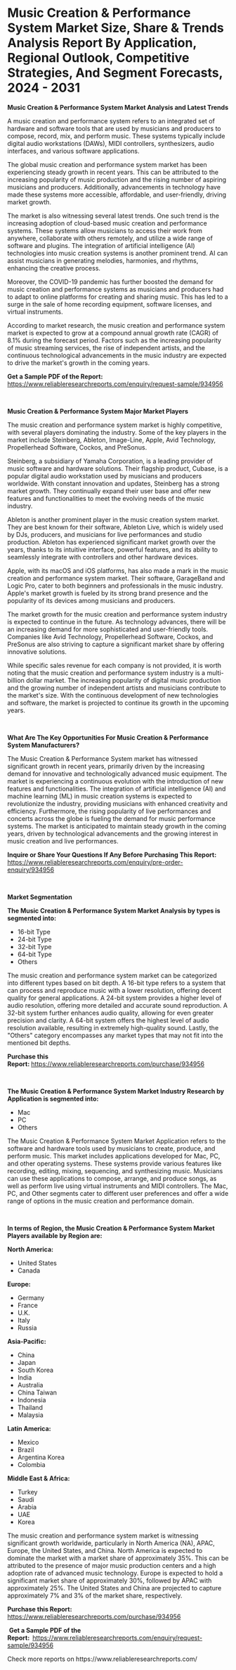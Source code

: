 <p><h1>Music Creation & Performance System Market Size, Share & Trends Analysis Report By Application, Regional Outlook, Competitive Strategies, And Segment Forecasts, 2024 - 2031</h1></p><p><strong>Music Creation & Performance System Market Analysis and Latest Trends</strong></p>
<p><p>A music creation and performance system refers to an integrated set of hardware and software tools that are used by musicians and producers to compose, record, mix, and perform music. These systems typically include digital audio workstations (DAWs), MIDI controllers, synthesizers, audio interfaces, and various software applications.</p><p>The global music creation and performance system market has been experiencing steady growth in recent years. This can be attributed to the increasing popularity of music production and the rising number of aspiring musicians and producers. Additionally, advancements in technology have made these systems more accessible, affordable, and user-friendly, driving market growth.</p><p>The market is also witnessing several latest trends. One such trend is the increasing adoption of cloud-based music creation and performance systems. These systems allow musicians to access their work from anywhere, collaborate with others remotely, and utilize a wide range of software and plugins. The integration of artificial intelligence (AI) technologies into music creation systems is another prominent trend. AI can assist musicians in generating melodies, harmonies, and rhythms, enhancing the creative process.</p><p>Moreover, the COVID-19 pandemic has further boosted the demand for music creation and performance systems as musicians and producers had to adapt to online platforms for creating and sharing music. This has led to a surge in the sale of home recording equipment, software licenses, and virtual instruments.</p><p>According to market research, the music creation and performance system market is expected to grow at a compound annual growth rate (CAGR) of 8.1% during the forecast period. Factors such as the increasing popularity of music streaming services, the rise of independent artists, and the continuous technological advancements in the music industry are expected to drive the market's growth in the coming years.</p></p>
<p><strong>Get a Sample PDF of the Report:&nbsp;</strong> <a href="https://www.reliableresearchreports.com/enquiry/request-sample/934956">https://www.reliableresearchreports.com/enquiry/request-sample/934956</a></p>
<p>&nbsp;</p>
<p><strong>Music Creation & Performance System Major Market Players</strong></p>
<p><p>The music creation and performance system market is highly competitive, with several players dominating the industry. Some of the key players in the market include Steinberg, Ableton, Image-Line, Apple, Avid Technology, Propellerhead Software, Cockos, and PreSonus.</p><p>Steinberg, a subsidiary of Yamaha Corporation, is a leading provider of music software and hardware solutions. Their flagship product, Cubase, is a popular digital audio workstation used by musicians and producers worldwide. With constant innovation and updates, Steinberg has a strong market growth. They continually expand their user base and offer new features and functionalities to meet the evolving needs of the music industry.</p><p>Ableton is another prominent player in the music creation system market. They are best known for their software, Ableton Live, which is widely used by DJs, producers, and musicians for live performances and studio production. Ableton has experienced significant market growth over the years, thanks to its intuitive interface, powerful features, and its ability to seamlessly integrate with controllers and other hardware devices.</p><p>Apple, with its macOS and iOS platforms, has also made a mark in the music creation and performance system market. Their software, GarageBand and Logic Pro, cater to both beginners and professionals in the music industry. Apple's market growth is fueled by its strong brand presence and the popularity of its devices among musicians and producers.</p><p>The market growth for the music creation and performance system industry is expected to continue in the future. As technology advances, there will be an increasing demand for more sophisticated and user-friendly tools. Companies like Avid Technology, Propellerhead Software, Cockos, and PreSonus are also striving to capture a significant market share by offering innovative solutions.</p><p>While specific sales revenue for each company is not provided, it is worth noting that the music creation and performance system industry is a multi-billion dollar market. The increasing popularity of digital music production and the growing number of independent artists and musicians contribute to the market's size. With the continuous development of new technologies and software, the market is projected to continue its growth in the upcoming years.</p></p>
<p>&nbsp;</p>
<p><strong>What Are The Key Opportunities For Music Creation & Performance System Manufacturers?</strong></p>
<p><p>The Music Creation & Performance System market has witnessed significant growth in recent years, primarily driven by the increasing demand for innovative and technologically advanced music equipment. The market is experiencing a continuous evolution with the introduction of new features and functionalities. The integration of artificial intelligence (AI) and machine learning (ML) in music creation systems is expected to revolutionize the industry, providing musicians with enhanced creativity and efficiency. Furthermore, the rising popularity of live performances and concerts across the globe is fueling the demand for music performance systems. The market is anticipated to maintain steady growth in the coming years, driven by technological advancements and the growing interest in music creation and live performances.</p></p>
<p><strong>Inquire or Share Your Questions If Any Before Purchasing This Report:</strong> <a href="https://www.reliableresearchreports.com/enquiry/pre-order-enquiry/934956">https://www.reliableresearchreports.com/enquiry/pre-order-enquiry/934956</a></p>
<p>&nbsp;</p>
<p><strong>Market Segmentation</strong></p>
<p><strong>The Music Creation & Performance System Market Analysis by types is segmented into:</strong></p>
<p><ul><li>16-bit Type</li><li>24-bit Type</li><li>32-bit Type</li><li>64-bit Type</li><li>Others</li></ul></p>
<p><p>The music creation and performance system market can be categorized into different types based on bit depth. A 16-bit type refers to a system that can process and reproduce music with a lower resolution, offering decent quality for general applications. A 24-bit system provides a higher level of audio resolution, offering more detailed and accurate sound reproduction. A 32-bit system further enhances audio quality, allowing for even greater precision and clarity. A 64-bit system offers the highest level of audio resolution available, resulting in extremely high-quality sound. Lastly, the "Others" category encompasses any market types that may not fit into the mentioned bit depths.</p></p>
<p><strong>Purchase this Report:&nbsp;</strong><a href="https://www.reliableresearchreports.com/purchase/934956">https://www.reliableresearchreports.com/purchase/934956</a></p>
<p>&nbsp;</p>
<p><strong>The Music Creation & Performance System Market Industry Research by Application is segmented into:</strong></p>
<p><ul><li>Mac</li><li>PC</li><li>Others</li></ul></p>
<p><p>The Music Creation & Performance System Market Application refers to the software and hardware tools used by musicians to create, produce, and perform music. This market includes applications developed for Mac, PC, and other operating systems. These systems provide various features like recording, editing, mixing, sequencing, and synthesizing music. Musicians can use these applications to compose, arrange, and produce songs, as well as perform live using virtual instruments and MIDI controllers. The Mac, PC, and Other segments cater to different user preferences and offer a wide range of options in the music creation and performance domain.</p></p>
<p>&nbsp;</p>
<p><strong>In terms of Region, the Music Creation & Performance System Market Players available by Region are:</strong></p>
<p>
    <p> <strong> North America: </strong>
        <ul>
            <li>United States</li>
            <li>Canada</li>
        </ul>
        </p> 
    <p> <strong> Europe: </strong>
        <ul>
            <li>Germany</li>
            <li>France</li>
            <li>U.K.</li>
            <li>Italy</li>
            <li>Russia</li>
        </ul>
        </p> 
    <p> <strong> Asia-Pacific: </strong>
        <ul>
            <li>China</li>
            <li>Japan</li>
            <li>South Korea</li>
            <li>India</li>
            <li>Australia</li>
            <li>China Taiwan</li>
            <li>Indonesia</li>
            <li>Thailand</li>
            <li>Malaysia</li>
        </ul>
        </p> 
    <p> <strong> Latin America: </strong>
        <ul>
            <li>Mexico</li>
            <li>Brazil</li>
            <li>Argentina Korea</li>
            <li>Colombia</li>
        </ul>
        </p> 
    <p> <strong> Middle East & Africa: </strong>
        <ul>
            <li>Turkey</li>
            <li>Saudi</li>
            <li>Arabia</li>
            <li>UAE</li>
            <li>Korea</li>
        </ul>
    </p>
    </p>
<p><p>The music creation and performance system market is witnessing significant growth worldwide, particularly in North America (NA), APAC, Europe, the United States, and China. North America is expected to dominate the market with a market share of approximately 35%. This can be attributed to the presence of major music production centers and a high adoption rate of advanced music technology. Europe is expected to hold a significant market share of approximately 30%, followed by APAC with approximately 25%. The United States and China are projected to capture approximately 7% and 3% of the market share, respectively.</p></p>
<p><strong>Purchase this Report: </strong><a href="https://www.reliableresearchreports.com/purchase/934956">https://www.reliableresearchreports.com/purchase/934956</a></p>
<p>&nbsp;<strong>Get a Sample PDF of the Report:&nbsp;&nbsp;</strong><a href="https://www.reliableresearchreports.com/enquiry/request-sample/934956">https://www.reliableresearchreports.com/enquiry/request-sample/934956</a></p>
<p><strong></strong></p>
<p>Check more reports on https://www.reliableresearchreports.com/</p>